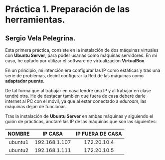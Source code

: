 # Práctica 1. Preparación de las herramientas.
## Sergio Vela Pelegrina.
Esta primera práctica, consiste en la instalación de dos máquinas virtuales con **Ubuntu Server**, para poder usarlas como máquinas servidores.
En mi caso, he optado por utilizar el software de virtualización **VirtualBox**.

En un principio, mi intención era configurar las IP como estáticas y tras una serie de problemas, decidí configurar la Red de las máquinas como **adaptador puente**.

De tal forma que al trabajar en casa tendré una IP y al trabajar en clase tendré otra.
He de destacar también que fuera de casa deberé darle internet al PC con el móvil, ya que al estar conectado a *eduroam*, las máquinas dejan de funcionar.

Tras la instalación de **Ubuntu Server** en ambas máquinas y siguiendo el guión de prácticas, anotaré las IP de las máquinas que son las siguientes:

| NOMBRE |   IP CASA   | IP FUERA DE CASA |
|:------:|:-----------:|:----------------:|
|ubuntu1 |192.168.1.107|172.20.10.4       |
|ubuntu2 |192.168.1.111|172.20.10.5       |